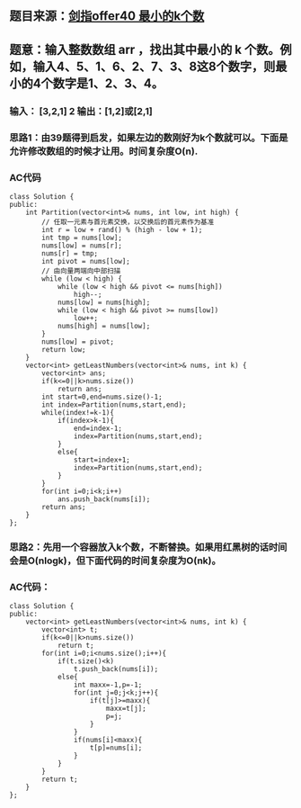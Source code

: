 ## 题目来源：[剑指offer40 最小的k个数](https://leetcode-cn.com/problems/zui-xiao-de-kge-shu-lcof/)

## 题意：输入整数数组 arr ，找出其中最小的 k 个数。例如，输入4、5、1、6、2、7、3、8这8个数字，则最小的4个数字是1、2、3、4。

### 输入： [3,2,1] 2 输出：[1,2]或[2,1]

### 思路1：由39题得到启发，如果左边的数刚好为k个数就可以。下面是允许修改数组的时候才让用。时间复杂度O(n).

### AC代码
```
class Solution {
public:
    int Partition(vector<int>& nums, int low, int high) {
        // 任取一元素与首元素交换，以交换后的首元素作为基准
        int r = low + rand() % (high - low + 1);
        int tmp = nums[low];
        nums[low] = nums[r];
        nums[r] = tmp;
        int pivot = nums[low];
        // 由向量两端向中部扫描
        while (low < high) {
            while (low < high && pivot <= nums[high])
                high--;
            nums[low] = nums[high];
            while (low < high && pivot >= nums[low])
                low++;
            nums[high] = nums[low];
        }
        nums[low] = pivot;
        return low;
    }
    vector<int> getLeastNumbers(vector<int>& nums, int k) {
        vector<int> ans;
        if(k<=0||k>nums.size())
            return ans;
        int start=0,end=nums.size()-1;
        int index=Partition(nums,start,end);
        while(index!=k-1){
            if(index>k-1){
                end=index-1;
                index=Partition(nums,start,end);
            }
            else{
                start=index+1;
                index=Partition(nums,start,end);
            }
        }
        for(int i=0;i<k;i++)
            ans.push_back(nums[i]);
        return ans;
    }
};
```

### 思路2：先用一个容器放入k个数，不断替换。如果用红黑树的话时间会是O(nlogk)，但下面代码的时间复杂度为O(nk)。

### AC代码：

```
class Solution {
public:
    vector<int> getLeastNumbers(vector<int>& nums, int k) {
        vector<int> t;
        if(k<=0||k>nums.size())
            return t;
        for(int i=0;i<nums.size();i++){
            if(t.size()<k)
                t.push_back(nums[i]);
            else{
                int maxx=-1,p=-1;
                for(int j=0;j<k;j++){
                    if(t[j]>=maxx){
                        maxx=t[j];
                        p=j;
                    }
                }
                if(nums[i]<maxx){
                    t[p]=nums[i];
                }
            }
        }
        return t;
    }
};
```

